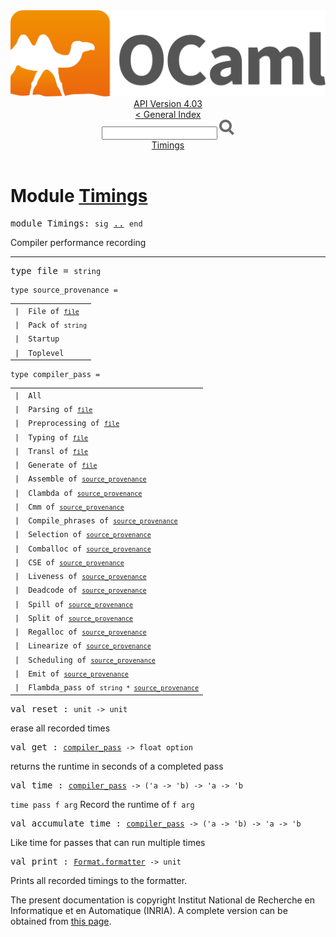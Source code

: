 <!-- ((! set title API !)) ((! set documentation !)) ((! set api !)) ((! set nobreadcrumb !)) -->
<div class="api"><header><nav class="toc brand"><a class="brand" href="https://ocaml.org/"><img src="colour-logo-gray.svg" class="svg" alt="OCaml"></a></nav><nav class="toc"><div class="toc_version"><a href="/docs" id="version-select">API Version 4.03</a></div><a href="index.html">&lt; General Index</a><div class="api_search"><input type="text" name="apisearch" id="api_search" oninput="mySearch(false);" onkeypress="this.oninput();" onclick="this.oninput();" onpaste="this.oninput();">
<img src="search_icon.svg" alt="Search" class="svg" onclick="mySearch(false)"></div>
<div id="search_results"></div><div class="toc_title"><a href="#top">Timings</a></div><ul></ul></nav></header>

<h1>Module <a href="type_Timings.html">Timings</a></h1>

<pre><span class="keyword">module</span> Timings: <code class="code"><span class="keyword">sig</span></code> <a href="Timings.html">..</a> <code class="code"><span class="keyword">end</span></code></pre><div class="info module top">
Compiler performance recording<br>
</div>
<hr width="100%">

<pre><span id="TYPEfile"><span class="keyword">type</span> <code class="type"></code>file</span> = <code class="type">string</code> </pre>


<pre><code><span id="TYPEsource_provenance"><span class="keyword">type</span> <code class="type"></code>source_provenance</span> = </code></pre><table class="typetable">
<tbody><tr>
<td align="left" valign="top">
<code><span class="keyword">|</span></code></td>
<td align="left" valign="top">
<code><span id="TYPEELTsource_provenance.File"><span class="constructor">File</span></span> <span class="keyword">of</span> <code class="type"><a href="Timings.html#TYPEfile">file</a></code></code></td>

</tr>
<tr>
<td align="left" valign="top">
<code><span class="keyword">|</span></code></td>
<td align="left" valign="top">
<code><span id="TYPEELTsource_provenance.Pack"><span class="constructor">Pack</span></span> <span class="keyword">of</span> <code class="type">string</code></code></td>

</tr>
<tr>
<td align="left" valign="top">
<code><span class="keyword">|</span></code></td>
<td align="left" valign="top">
<code><span id="TYPEELTsource_provenance.Startup"><span class="constructor">Startup</span></span></code></td>

</tr>
<tr>
<td align="left" valign="top">
<code><span class="keyword">|</span></code></td>
<td align="left" valign="top">
<code><span id="TYPEELTsource_provenance.Toplevel"><span class="constructor">Toplevel</span></span></code></td>

</tr></tbody></table>



<pre><code><span id="TYPEcompiler_pass"><span class="keyword">type</span> <code class="type"></code>compiler_pass</span> = </code></pre><table class="typetable">
<tbody><tr>
<td align="left" valign="top">
<code><span class="keyword">|</span></code></td>
<td align="left" valign="top">
<code><span id="TYPEELTcompiler_pass.All"><span class="constructor">All</span></span></code></td>

</tr>
<tr>
<td align="left" valign="top">
<code><span class="keyword">|</span></code></td>
<td align="left" valign="top">
<code><span id="TYPEELTcompiler_pass.Parsing"><span class="constructor">Parsing</span></span> <span class="keyword">of</span> <code class="type"><a href="Timings.html#TYPEfile">file</a></code></code></td>

</tr>
<tr>
<td align="left" valign="top">
<code><span class="keyword">|</span></code></td>
<td align="left" valign="top">
<code><span id="TYPEELTcompiler_pass.Preprocessing"><span class="constructor">Preprocessing</span></span> <span class="keyword">of</span> <code class="type"><a href="Timings.html#TYPEfile">file</a></code></code></td>

</tr>
<tr>
<td align="left" valign="top">
<code><span class="keyword">|</span></code></td>
<td align="left" valign="top">
<code><span id="TYPEELTcompiler_pass.Typing"><span class="constructor">Typing</span></span> <span class="keyword">of</span> <code class="type"><a href="Timings.html#TYPEfile">file</a></code></code></td>

</tr>
<tr>
<td align="left" valign="top">
<code><span class="keyword">|</span></code></td>
<td align="left" valign="top">
<code><span id="TYPEELTcompiler_pass.Transl"><span class="constructor">Transl</span></span> <span class="keyword">of</span> <code class="type"><a href="Timings.html#TYPEfile">file</a></code></code></td>

</tr>
<tr>
<td align="left" valign="top">
<code><span class="keyword">|</span></code></td>
<td align="left" valign="top">
<code><span id="TYPEELTcompiler_pass.Generate"><span class="constructor">Generate</span></span> <span class="keyword">of</span> <code class="type"><a href="Timings.html#TYPEfile">file</a></code></code></td>

</tr>
<tr>
<td align="left" valign="top">
<code><span class="keyword">|</span></code></td>
<td align="left" valign="top">
<code><span id="TYPEELTcompiler_pass.Assemble"><span class="constructor">Assemble</span></span> <span class="keyword">of</span> <code class="type"><a href="Timings.html#TYPEsource_provenance">source_provenance</a></code></code></td>

</tr>
<tr>
<td align="left" valign="top">
<code><span class="keyword">|</span></code></td>
<td align="left" valign="top">
<code><span id="TYPEELTcompiler_pass.Clambda"><span class="constructor">Clambda</span></span> <span class="keyword">of</span> <code class="type"><a href="Timings.html#TYPEsource_provenance">source_provenance</a></code></code></td>

</tr>
<tr>
<td align="left" valign="top">
<code><span class="keyword">|</span></code></td>
<td align="left" valign="top">
<code><span id="TYPEELTcompiler_pass.Cmm"><span class="constructor">Cmm</span></span> <span class="keyword">of</span> <code class="type"><a href="Timings.html#TYPEsource_provenance">source_provenance</a></code></code></td>

</tr>
<tr>
<td align="left" valign="top">
<code><span class="keyword">|</span></code></td>
<td align="left" valign="top">
<code><span id="TYPEELTcompiler_pass.Compile_phrases"><span class="constructor">Compile_phrases</span></span> <span class="keyword">of</span> <code class="type"><a href="Timings.html#TYPEsource_provenance">source_provenance</a></code></code></td>

</tr>
<tr>
<td align="left" valign="top">
<code><span class="keyword">|</span></code></td>
<td align="left" valign="top">
<code><span id="TYPEELTcompiler_pass.Selection"><span class="constructor">Selection</span></span> <span class="keyword">of</span> <code class="type"><a href="Timings.html#TYPEsource_provenance">source_provenance</a></code></code></td>

</tr>
<tr>
<td align="left" valign="top">
<code><span class="keyword">|</span></code></td>
<td align="left" valign="top">
<code><span id="TYPEELTcompiler_pass.Comballoc"><span class="constructor">Comballoc</span></span> <span class="keyword">of</span> <code class="type"><a href="Timings.html#TYPEsource_provenance">source_provenance</a></code></code></td>

</tr>
<tr>
<td align="left" valign="top">
<code><span class="keyword">|</span></code></td>
<td align="left" valign="top">
<code><span id="TYPEELTcompiler_pass.CSE"><span class="constructor">CSE</span></span> <span class="keyword">of</span> <code class="type"><a href="Timings.html#TYPEsource_provenance">source_provenance</a></code></code></td>

</tr>
<tr>
<td align="left" valign="top">
<code><span class="keyword">|</span></code></td>
<td align="left" valign="top">
<code><span id="TYPEELTcompiler_pass.Liveness"><span class="constructor">Liveness</span></span> <span class="keyword">of</span> <code class="type"><a href="Timings.html#TYPEsource_provenance">source_provenance</a></code></code></td>

</tr>
<tr>
<td align="left" valign="top">
<code><span class="keyword">|</span></code></td>
<td align="left" valign="top">
<code><span id="TYPEELTcompiler_pass.Deadcode"><span class="constructor">Deadcode</span></span> <span class="keyword">of</span> <code class="type"><a href="Timings.html#TYPEsource_provenance">source_provenance</a></code></code></td>

</tr>
<tr>
<td align="left" valign="top">
<code><span class="keyword">|</span></code></td>
<td align="left" valign="top">
<code><span id="TYPEELTcompiler_pass.Spill"><span class="constructor">Spill</span></span> <span class="keyword">of</span> <code class="type"><a href="Timings.html#TYPEsource_provenance">source_provenance</a></code></code></td>

</tr>
<tr>
<td align="left" valign="top">
<code><span class="keyword">|</span></code></td>
<td align="left" valign="top">
<code><span id="TYPEELTcompiler_pass.Split"><span class="constructor">Split</span></span> <span class="keyword">of</span> <code class="type"><a href="Timings.html#TYPEsource_provenance">source_provenance</a></code></code></td>

</tr>
<tr>
<td align="left" valign="top">
<code><span class="keyword">|</span></code></td>
<td align="left" valign="top">
<code><span id="TYPEELTcompiler_pass.Regalloc"><span class="constructor">Regalloc</span></span> <span class="keyword">of</span> <code class="type"><a href="Timings.html#TYPEsource_provenance">source_provenance</a></code></code></td>

</tr>
<tr>
<td align="left" valign="top">
<code><span class="keyword">|</span></code></td>
<td align="left" valign="top">
<code><span id="TYPEELTcompiler_pass.Linearize"><span class="constructor">Linearize</span></span> <span class="keyword">of</span> <code class="type"><a href="Timings.html#TYPEsource_provenance">source_provenance</a></code></code></td>

</tr>
<tr>
<td align="left" valign="top">
<code><span class="keyword">|</span></code></td>
<td align="left" valign="top">
<code><span id="TYPEELTcompiler_pass.Scheduling"><span class="constructor">Scheduling</span></span> <span class="keyword">of</span> <code class="type"><a href="Timings.html#TYPEsource_provenance">source_provenance</a></code></code></td>

</tr>
<tr>
<td align="left" valign="top">
<code><span class="keyword">|</span></code></td>
<td align="left" valign="top">
<code><span id="TYPEELTcompiler_pass.Emit"><span class="constructor">Emit</span></span> <span class="keyword">of</span> <code class="type"><a href="Timings.html#TYPEsource_provenance">source_provenance</a></code></code></td>

</tr>
<tr>
<td align="left" valign="top">
<code><span class="keyword">|</span></code></td>
<td align="left" valign="top">
<code><span id="TYPEELTcompiler_pass.Flambda_pass"><span class="constructor">Flambda_pass</span></span> <span class="keyword">of</span> <code class="type">string * <a href="Timings.html#TYPEsource_provenance">source_provenance</a></code></code></td>

</tr></tbody></table>



<pre><span id="VALreset"><span class="keyword">val</span> reset</span> : <code class="type">unit -&gt; unit</code></pre><div class="info ">
erase all recorded times<br>
</div>

<pre><span id="VALget"><span class="keyword">val</span> get</span> : <code class="type"><a href="Timings.html#TYPEcompiler_pass">compiler_pass</a> -&gt; float option</code></pre><div class="info ">
returns the runtime in seconds of a completed pass<br>
</div>

<pre><span id="VALtime"><span class="keyword">val</span> time</span> : <code class="type"><a href="Timings.html#TYPEcompiler_pass">compiler_pass</a> -&gt; ('a -&gt; 'b) -&gt; 'a -&gt; 'b</code></pre><div class="info ">
<code class="code">time pass f arg</code> Record the runtime of <code class="code">f arg</code><br>
</div>

<pre><span id="VALaccumulate_time"><span class="keyword">val</span> accumulate_time</span> : <code class="type"><a href="Timings.html#TYPEcompiler_pass">compiler_pass</a> -&gt; ('a -&gt; 'b) -&gt; 'a -&gt; 'b</code></pre><div class="info ">
Like time for passes that can run multiple times<br>
</div>

<pre><span id="VALprint"><span class="keyword">val</span> print</span> : <code class="type"><a href="Format.html#TYPEformatter">Format.formatter</a> -&gt; unit</code></pre><div class="info ">
Prints all recorded timings to the formatter.<br>
</div>
<div class="copyright">The present documentation is copyright Institut National de Recherche en Informatique et en Automatique (INRIA). A complete version can be obtained from <a href="http://caml.inria.fr/pub/docs/manual-ocaml/">this page</a>.</div></div>